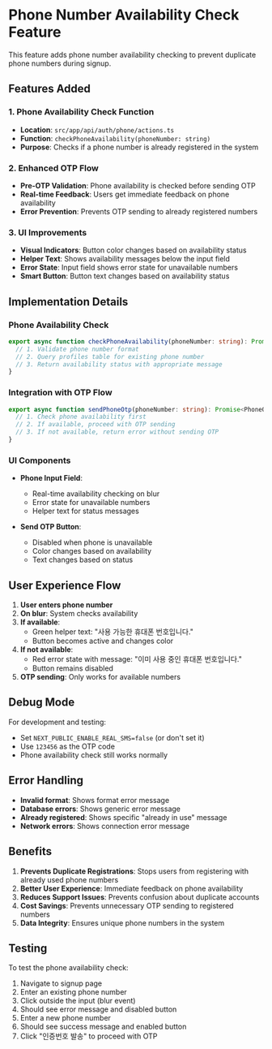 # Phone Number Availability Check Feature

This feature adds phone number availability checking to prevent duplicate phone numbers during signup.

## Features Added

### 1. Phone Availability Check Function
- **Location**: `src/app/api/auth/phone/actions.ts`
- **Function**: `checkPhoneAvailability(phoneNumber: string)`
- **Purpose**: Checks if a phone number is already registered in the system

### 2. Enhanced OTP Flow
- **Pre-OTP Validation**: Phone availability is checked before sending OTP
- **Real-time Feedback**: Users get immediate feedback on phone availability
- **Error Prevention**: Prevents OTP sending to already registered numbers

### 3. UI Improvements
- **Visual Indicators**: Button color changes based on availability status
- **Helper Text**: Shows availability messages below the input field
- **Error State**: Input field shows error state for unavailable numbers
- **Smart Button**: Button text changes based on availability status

## Implementation Details

### Phone Availability Check
```typescript
export async function checkPhoneAvailability(phoneNumber: string): Promise<PhoneAvailabilityState> {
  // 1. Validate phone number format
  // 2. Query profiles table for existing phone number
  // 3. Return availability status with appropriate message
}
```

### Integration with OTP Flow
```typescript
export async function sendPhoneOtp(phoneNumber: string): Promise<PhoneOtpState> {
  // 1. Check phone availability first
  // 2. If available, proceed with OTP sending
  // 3. If not available, return error without sending OTP
}
```

### UI Components
- **Phone Input Field**: 
  - Real-time availability checking on blur
  - Error state for unavailable numbers
  - Helper text for status messages
  
- **Send OTP Button**:
  - Disabled when phone is unavailable
  - Color changes based on availability
  - Text changes based on status

## User Experience Flow

1. **User enters phone number**
2. **On blur**: System checks availability
3. **If available**: 
   - Green helper text: "사용 가능한 휴대폰 번호입니다."
   - Button becomes active and changes color
4. **If not available**:
   - Red error state with message: "이미 사용 중인 휴대폰 번호입니다."
   - Button remains disabled
5. **OTP sending**: Only works for available numbers

## Debug Mode

For development and testing:
- Set `NEXT_PUBLIC_ENABLE_REAL_SMS=false` (or don't set it)
- Use `123456` as the OTP code
- Phone availability check still works normally

## Error Handling

- **Invalid format**: Shows format error message
- **Database errors**: Shows generic error message
- **Already registered**: Shows specific "already in use" message
- **Network errors**: Shows connection error message

## Benefits

1. **Prevents Duplicate Registrations**: Stops users from registering with already used phone numbers
2. **Better User Experience**: Immediate feedback on phone availability
3. **Reduces Support Issues**: Prevents confusion about duplicate accounts
4. **Cost Savings**: Prevents unnecessary OTP sending to registered numbers
5. **Data Integrity**: Ensures unique phone numbers in the system

## Testing

To test the phone availability check:

1. Navigate to signup page
2. Enter an existing phone number
3. Click outside the input (blur event)
4. Should see error message and disabled button
5. Enter a new phone number
6. Should see success message and enabled button
7. Click "인증번호 발송" to proceed with OTP
